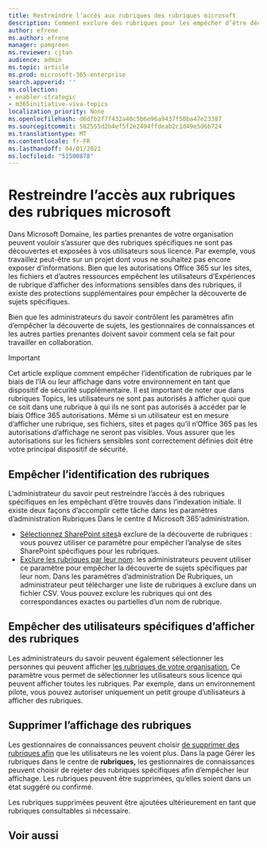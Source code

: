 ```yaml
---
title: Restreindre l’accès aux rubriques des rubriques microsoft
description: Comment exclure des rubriques pour les empêcher d’être découvertes.
author: efrene
ms.author: efrene
manager: pamgreen
ms.reviewer: cjtan
audience: admin
ms.topic: article
ms.prod: microsoft-365-enterprise
search.appverid: ''
ms.collection:
- enabler-strategic
- m365initiative-viva-topics
localization_priority: None
ms.openlocfilehash: d6dfb2f7f432a40c5b6e96a9437f50ba47e23387
ms.sourcegitcommit: 582555d2b4ef5f2e2494ffdeab2c1d49e5d6b724
ms.translationtype: MT
ms.contentlocale: fr-FR
ms.lasthandoff: 04/01/2021
ms.locfileid: "51500878"
---
```

# <a name="restrict-access-to-topics-in-microsoft-viva-topics"></a>Restreindre l’accès aux rubriques des rubriques microsoft

Dans Microsoft Domaine, les parties prenantes de votre organisation peuvent vouloir s’assurer que des rubriques spécifiques ne sont pas découvertes et exposées à vos utilisateurs sous licence. Par exemple, vous travaillez peut-être sur un projet dont vous ne souhaitez pas encore exposer d’informations. Bien que les autorisations Office 365 sur les sites, les fichiers et d’autres ressources empêchent les utilisateurs d’Expériences de rubrique d’afficher des informations sensibles dans des rubriques, il existe des protections supplémentaires pour empêcher la découverte de sujets spécifiques.

Bien que les administrateurs du savoir contrôlent les paramètres afin d’empêcher la découverte de sujets, les gestionnaires de connaissances et les autres parties prenantes doivent savoir comment cela se fait pour travailler en collaboration.

> [!Important] 
> Cet article explique comment empêcher l’identification de rubriques par le biais de l’IA ou leur affichage dans votre environnement en tant que dispositif de sécurité supplémentaire. Il est important de noter que dans rubriques Topics, les utilisateurs ne sont pas autorisés à afficher quoi que ce soit dans une rubrique à qui ils ne sont pas autorisés à accéder par le biais Office 365 autorisations. Même si un utilisateur est en mesure d’afficher une rubrique, ses fichiers, sites et pages qu’il n’Office 365 pas les autorisations d’affichage ne seront pas visibles. Vous assurer que les autorisations sur les fichiers sensibles sont correctement définies doit être votre principal dispositif de sécurité.

## <a name="prevent-topics-from-being-identified"></a>Empêcher l’identification des rubriques

L’administrateur du savoir peut restreindre l’accès à des rubriques spécifiques en les empêchant d’être trouvés dans l’indexation initiale. Il existe deux façons d’accomplir cette tâche dans les paramètres d’administration Rubriques Dans le centre d Microsoft 365'administration.
 
- [Sélectionnez SharePoint sites](./topic-experiences-discovery.md#select-sharepoint-topic-sources)à exclure de la découverte de rubriques : vous pouvez utiliser ce paramètre pour empêcher l’analyse de sites SharePoint spécifiques pour les rubriques.
- [Exclure les rubriques par leur nom](./topic-experiences-discovery.md#exclude-topics-by-name): les administrateurs peuvent utiliser ce paramètre pour empêcher la découverte de sujets spécifiques par leur nom. Dans les paramètres d’administration De Rubriques, un administrateur peut télécharger une liste de rubriques à exclure dans un fichier CSV. Vous pouvez exclure les rubriques qui ont des correspondances exactes ou partielles d’un nom de rubrique.

## <a name="prevent-topics-from-being-viewed-by-specific-users"></a>Empêcher des utilisateurs spécifiques d’afficher des rubriques

Les administrateurs du savoir peuvent également sélectionner les personnes qui peuvent afficher [les rubriques de votre organisation.](./topic-experiences-knowledge-rules.md) Ce paramètre vous permet de sélectionner les utilisateurs sous licence qui peuvent afficher toutes les rubriques. Par exemple, dans un environnement pilote, vous pouvez autoriser uniquement un petit groupe d’utilisateurs à afficher des rubriques.

## <a name="remove-topics-from-being-viewed"></a>Supprimer l’affichage des rubriques

Les gestionnaires de connaissances peuvent choisir [de supprimer des rubriques afin](./manage-topics.md) que les utilisateurs ne les voient plus. Dans la page Gérer les rubriques dans le centre de **rubriques,** les gestionnaires de connaissances peuvent choisir de rejeter des rubriques spécifiques afin d’empêcher leur affichage. Les rubriques peuvent être supprimées, qu’elles soient dans un état suggéré ou confirmé.

Les rubriques supprimées peuvent être ajoutées ultérieurement en tant que rubriques consultables si nécessaire. 


## <a name="see-also"></a>Voir aussi




